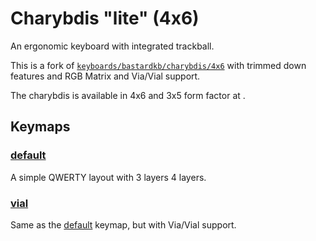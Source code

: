 # Charybdis "lite" (4x6)

An ergonomic keyboard with integrated trackball.

This is a fork of
[`keyboards/bastardkb/charybdis/4x6`](../../charybdis/4x6/readme.md) with
trimmed down features and RGB Matrix and Via/Vial support.

The charybdis is available in 4x6 and 3x5 form factor at [](bastardkb.com).

## Keymaps

### [default](keymaps/default)

A simple QWERTY layout with 3 layers 4 layers.

### [vial](keymaps/vial)

Same as the [default](keymaps/default) keymap, but with Via/Vial support.
